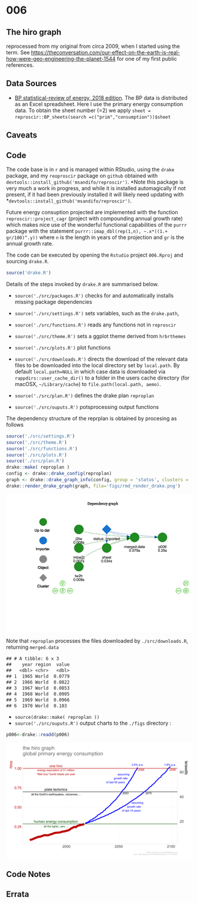 006
================

## The hiro graph

reprocessed from my original from circa 2009, when I started using the
term. See
<https://theconversation.com/our-effect-on-the-earth-is-real-how-were-geo-engineering-the-planet-1544>
for one of my first public references.

## Data Sources

  - [BP statistical-review of energy, 2018
    edition](https://www.bp.com/content/dam/bp/en/corporate/excel/energy-economics/statistical-review/bp-stats-review-2018-all-data.xlsx).
    The BP data is distributed as an Excel spreadsheet. Here I use the
    primary energy consumption data. To obtain the sheet number (=2) we
    apply `sheet = reproscir::BP_sheets(search
    =c("prim","consumption"))$sheet`

## Caveats

## Code

The code base is in `r` and is managed within RStudio, using the `drake`
package, and my `reoproscir` package on `github` obtained with
`devtools::install_github('msandifo/reproscir')`. *Note this package is
very much a work in progress, and while it is installed automagically if
not present, if it had been previously installed it will likely need
updating with *`devtools::install_github('msandifo/reproscir')`.

Future energy consuption projected are implemented with the function
`reproscir::project_cagr` (project with compounding annual growth rate)
which makes nice use of the wonderful functional capabilities of the
`purrr` package with the statement `purrr::imap_dbl(rep(1,n), ~.x*((1.+
gr/100)^.y))` where `n` is the length in years of the projection and
`gr` is the annual growth rate.

The code can be executed by opening the `Rstudio` project `006.Rproj`
and sourcing `drake.R`.

``` r
source('drake.R')
```

Details of the steps invoked by `drake.R` are summarised below.

  - `source('./src/packages.R')` checks for and automatically installs
    missing package dependencies
    <!-- ```tidyverse```, ```ggplot2```, ```magrittr```, ```purrr```, ```stringr```, ```drake```, ```lubridate```, ```rvest```, ```rappdirs```,```data.table```, ```fasttime```, ```devtools```, ```wbstats```  -->
    <!--  from cran, and ```hrbrthemes```  and ```reproscir``` from the github repos ```hrbrmstr/hrbrthemes``` and ```msandifo/reproscir``` -->

  - `source('./src/settings.R')` sets variables, such as the
    `drake.path`,

  - `source('./src/functions.R')` reads any functions not in `reproscir`

  - `source('./src/theme.R')` sets a ggplot theme derived from
    `hrbrthemes`

  - `source('./src/plots.R')` plot functions

  - `source('./src/downloads.R')` directs the download of the relevant
    data files to be downloaded into the local directory set by
    `local.path`. By default `local.path=NULL` in which case data is
    downloaded via `rappdirs::user_cache_dir()` to a folder in the users
    cache directory (for macOSX, `~/Library/cache`) to
    `file.path(local.path, aemo)`.

  - `source('./src/plan.R')` defines the drake plan `reproplan`

  - `source('./src/ouputs.R')` potsprocessing output functions

The dependency structure of the reprplan is obtained by procesing as
follows

``` r
source('./src/settings.R')
source('./src/theme.R')
source('./src/functions.R')
source('./src/plots.R')
source('./src/plan.R')
drake::make( reproplan )
config <- drake::drake_config(reproplan)
graph <- drake::drake_graph_info(config, group = 'status', clusters = 'imported')
drake::render_drake_graph(graph, file='figs/rmd_render_drake.png')
```

<img src='./figs/rmd_render_drake.png' alt='hist1' align='center' style = 'border: none; float: center;' width = '1000px'>

Note that `reproplan` processes the files downloaded by
`./src/downloads.R`, returning `merged.data`

    ## # A tibble: 6 x 3
    ##    year region  value
    ##   <dbl> <chr>   <dbl>
    ## 1  1965 World  0.0779
    ## 2  1966 World  0.0822
    ## 3  1967 World  0.0853
    ## 4  1968 World  0.0905
    ## 5  1969 World  0.0966
    ## 6  1970 World  0.103

  - `source(drake::make( reproplan ))`
  - `source('./src/ouputs.R')` output charts to the `./figs` directory
:

<!-- end list -->

``` r
p006<-drake::readd(p006)
```

<img src='./figs/p006_01.png' alt='hist1' align='center' style = 'border: none; float: center;' width = '1000px'>

## Code Notes

## Errata
